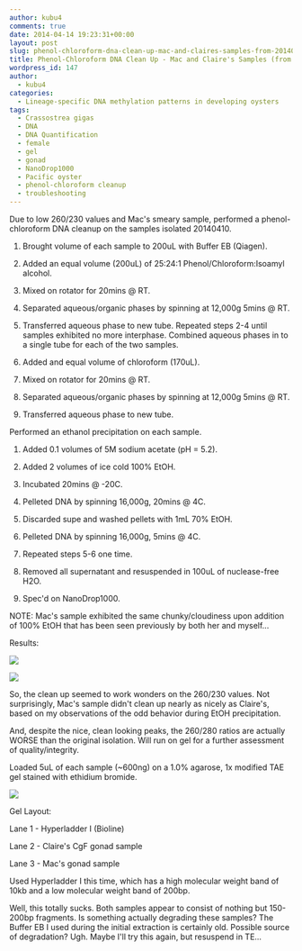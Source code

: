 ```yaml
---
author: kubu4
comments: true
date: 2014-04-14 19:23:31+00:00
layout: post
slug: phenol-chloroform-dna-clean-up-mac-and-claires-samples-from-20140410
title: Phenol-Chloroform DNA Clean Up - Mac and Claire's Samples (from 20140410)
wordpress_id: 147
author:
  - kubu4
categories:
  - Lineage-specific DNA methylation patterns in developing oysters
tags:
  - Crassostrea gigas
  - DNA
  - DNA Quantification
  - female
  - gel
  - gonad
  - NanoDrop1000
  - Pacific oyster
  - phenol-chloroform cleanup
  - troubleshooting
---
```


Due to low 260/230 values and Mac's smeary sample, performed a phenol-chloroform DNA cleanup on the samples isolated 20140410.





  1. Brought volume of each sample to 200uL with Buffer EB (Qiagen).



  2. Added an equal volume (200uL) of 25:24:1 Phenol/Chloroform:Isoamyl alcohol.



  3. Mixed on rotator for 20mins @ RT.



  4. Separated aqueous/organic phases by spinning at 12,000g 5mins @ RT.



  5. Transferred aqueous phase to new tube. Repeated steps 2-4 until samples exhibited no more interphase. Combined aqueous phases in to a single tube for each of the two samples.



  6. Added and equal volume of chloroform (170uL).



  7. Mixed on rotator for 20mins @ RT.



  8. Separated aqueous/organic phases by spinning at 12,000g 5mins @ RT.



  9. Transferred aqueous phase to new tube.






Performed an ethanol precipitation on each sample.





  1. Added 0.1 volumes of 5M sodium acetate (pH = 5.2).



  2. Added 2 volumes of ice cold 100% EtOH.



  3. Incubated 20mins @ -20C.



  4. Pelleted DNA by spinning 16,000g, 20mins @ 4C.



  5. Discarded supe and washed pellets with 1mL 70% EtOH.



  6. Pelleted DNA by spinning 16,000g, 5mins @ 4C.



  7. Repeated steps 5-6 one time.



  8. Removed all supernatant and resuspended in 100uL of nuclease-free H2O.



  9. Spec'd on NanoDrop1000.






NOTE: Mac's sample exhibited the same chunky/cloudiness upon addition of 100% EtOH that has been seen previously by both her and myself...

Results:

![](https://eagle.fish.washington.edu/Arabidopsis/20140414%20-%20Claire%20and%20Mac%20cleaned%20gDNA%20ODs.JPG)

![](https://eagle.fish.washington.edu/Arabidopsis/20140414%20-%20Claire%20and%20Mac%20cleaned%20gDNA%20plots.JPG)

So, the clean up seemed to work wonders on the 260/230 values. Not surprisingly, Mac's sample didn't clean up nearly as nicely as Claire's, based on my observations of the odd behavior during EtOH precipitation.

And, despite the nice, clean looking peaks, the 260/280 ratios are actually WORSE than the original isolation. Will run on gel for a further assessment of quality/integrity.

Loaded 5uL of each sample (~600ng) on a 1.0% agarose, 1x modified TAE gel stained with ethidium bromide.

![](https://eagle.fish.washington.edu/Arabidopsis/20140415%20-%20Gel%20Claire%20and%20Mac%20gigas%20gDNA.jpg)

Gel Layout:

Lane 1 - Hyperladder I (Bioline)

Lane 2 - Claire's CgF gonad sample

Lane 3 - Mac's gonad sample

Used Hyperladder I this time, which has a high molecular weight band of 10kb and a low molecular weight band of 200bp.

Well, this totally sucks. Both samples appear to consist of nothing but 150-200bp fragments. Is something actually degrading these samples? The Buffer EB I used during the initial extraction is certainly old. Possible source of degradation? Ugh. Maybe I'll try this again, but resuspend in TE...
